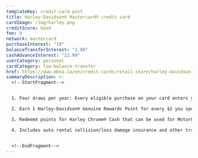 ```yaml
---
templateKey: credit-card-post
title: Harley-Davidson® Mastercard® credit card
cardImage: /img/harley.png
creditScore: Good
fee: 0
network: mastercard
purchaseInterest: "19"
balanceTransferInterest: "1.99"
cashAdvanceInterest: "22.99"
userCategory: personal
cardCategory: low-balance-transfer
href: https://www.mbna.ca/en/credit-cards/retail-store/harley-davidson-rewards-mastercard/
summaryDescription: >-
  <!--StartFragment-->


  1. Four draws per year: Every eligible purchase on your card enters you in a chance to win a Harley-Davidson® motorcycle\

  2. Earn 1 Harley-Davidson® Genuine Rewards Point for every $2 you spend on eligible purchases\

  3. Redeem‡ points for Harley Chrome® Cash that can be used for MotorClothes® apparel, Genuine Motor accessories, service and more.\

  4. Includes auto rental collision/loss damage insurance and other travel perks


  <!--EndFragment-->
---
```

